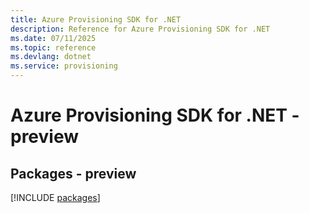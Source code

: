 ```yaml
---
title: Azure Provisioning SDK for .NET
description: Reference for Azure Provisioning SDK for .NET
ms.date: 07/11/2025
ms.topic: reference
ms.devlang: dotnet
ms.service: provisioning
---
```

# Azure Provisioning SDK for .NET - preview
## Packages - preview
[!INCLUDE [packages](provisioning-index.md)]